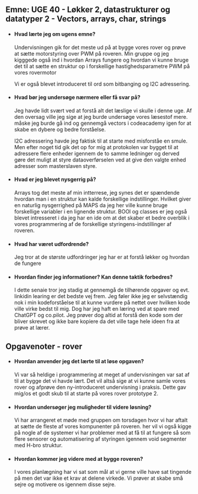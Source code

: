 ## Emne: UGE 40 - Løkker 2, datastrukturer og datatyper 2 - Vectors, arrays, char, strings

* #### Hvad lærte jeg om ugens emne?

    Undervisningen gik for det meste ud på at bygge vores rover og prøve at sætte motorstyring over PWM på roveren. Min gruppe og jeg kigggede også ind i hvordan Arrays fungere og hvordan vi kunne bruge det til at sætte en struktur op i forskellige hastighedsparametre PWM på vores rovermotor 

    Vi er også blevet introduceret til ord som bitbanging og I2C adressering. 

* #### Hvad bør jeg undersøge nærmere eller få svar på? 

    Jeg havde lidt svært ved at forstå alt det læslige vi skulle i denne uge. Af den oversag ville jeg sige at jeg burde undersøge vores læsestof mere. måske jeg burde gå ind og gennemgå vectors i codeacademy igen for at skabe en dybere og bedre forståelse. 

    I2C adressering havde jeg faktisk til at starte med misforståe en smule. Men efter noget tid gik det op for mig at protokolen var bygget til at adressere flere enheder igennem de to samme ledninger og derved gøre det muligt at styre dataoverførselen ved at give den valgte enhed adresser som masterslaven styre.

* #### Hvad er jeg blevet nysgerrig på?

    Arrays tog det meste af min intterrese, jeg synes det er spændende hvordan man i en struktur kan kalde forskellige indstillinger. Hvilket giver en naturlig nysgerrighed på MAPS da jeg her ville kunne bruge forskellige variabler i en lignende struktur. BOOl og classes er jeg også blevet intresseret i da jeg har en ide om at det skaber et bedre overblik i vores programmering af de forskellige styringens-indstillinger af roveren.  

* #### Hvad har været udfordrende?

    Jeg tror at de største udfordringer jeg har er at forstå løkker og hvordan de fungere         

* #### Hvordan finder jeg informationer? Kan denne taktik forbedres? 

    I dette senaie tror jeg stadig at gennemgå de tilhørende opgaver og evt. linkidin learing er det bedste vej frem. Jeg føler ikke jeg er selvstændig nok i min kodeforståelse til at kunne vurdere på nettet over hvilken kode ville virke bedst til mig. Dog har jeg haft en læring ved at spare med ChatGPT og co.pilot. Jeg prøver dog altid at forstå den kode som der bliver skrevet og ikke bare kopiere da det ville tage hele ideen fra at prøve at lærer. 

## Opgavenoter - rover

* #### Hvordan anvender jeg det lærte til at løse opgaven?

    Vi var så heldige i programmering at meget af undervisningen var sat af til at bygge det vi havde lært. Det vil altså sige at vi kunne samle vores rover og afprøve den ny-introduceret undervisning i praksis. Dette gav mig/os et godt skub til at starte på vores rover prototype 2.  

* #### Hvordan undersøger jeg muligheder til videre løsning? 

    Vi har arrangeret et møde med gruppen om torsdagen hvor vi har aftalt at sætte de fleste af vores kompunenter på roveren. her vil vi også kigge på nogle af de systemer vi har problemer med at få til at fungere så som flere sensorer og automatisering af styringen igennem void segmenter med H-bro struktur. 

* #### Hvordan kommer jeg videre med at bygge roveren?

    I vores planlægning har vi sat som mål at vi gerne ville have sat tingende på men det var ikke et krav at delene virkede. Vi prøver at skabe små sejre og motivere os igennem disse sejre. 
    